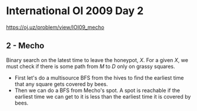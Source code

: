 # International OI 2009 Day 2

https://oj.uz/problem/view/IOI09_mecho

## 2 - Mecho

Binary search on the latest time to leave the honeypot, $X$.
For a given $X$, we must check if there is some path from $M$ to $D$ only on grassy squares.
 - First let's do a multisource BFS from the hives to find the earliest time that any square gets covered by bees.
 - Then we can do a BFS from Mecho's spot. A spot is reachable if the earliest time we can get to it is less than the earliest time it is covered by bees.